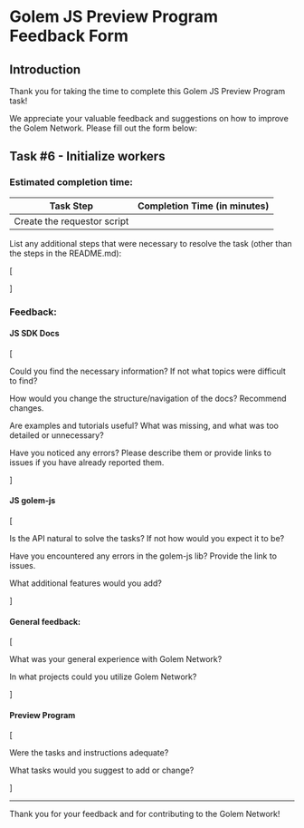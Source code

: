 # Golem JS Preview Program Feedback Form

## Introduction

Thank you for taking the time to complete this Golem JS Preview Program task!

We appreciate your valuable feedback and suggestions on how to improve the Golem Network.
Please fill out the form below:

## Task #6 - Initialize workers

### Estimated completion time:
| Task Step                     | Completion Time (in minutes) |
|-------------------------------|------------------------------|
| Create the requestor script  |                              |

List any additional steps that were necessary to resolve the task (other than the steps in the README.md):

[


]

### Feedback:

#### JS SDK Docs

[

Could you find the necessary information? If not what topics were difficult to find?

How would you change the structure/navigation of the docs? Recommend changes.

Are examples and tutorials useful? What was missing, and what was too detailed or unnecessary?

Have you noticed any errors? Please describe them or provide links to issues if you have already reported them.

]

#### JS golem-js

[
    
Is the API natural to solve the tasks? If not how would you expect it to be?

Have you encountered any errors in the golem-js lib? Provide the link to issues.

What additional features would you add?

]

#### General feedback:

[

What was your general experience with Golem Network?

In what projects could you utilize Golem Network?

]

#### Preview Program

[

Were the tasks and instructions adequate? 

What tasks would you suggest to add or change?

]

---

Thank you for your feedback and for contributing to the Golem Network!
